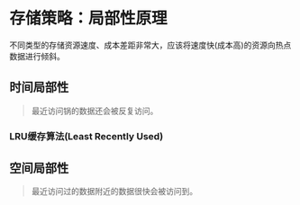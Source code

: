 # 存储策略：局部性原理

不同类型的存储资源速度、成本差距非常大，应该将速度快(成本高)的资源向热点数据进行倾斜。

## 时间局部性

> 最近访问锅的数据还会被反复访问。

### LRU缓存算法(Least Recently Used)

## 空间局部性

> 最近访问过的数据附近的数据很快会被访问到。